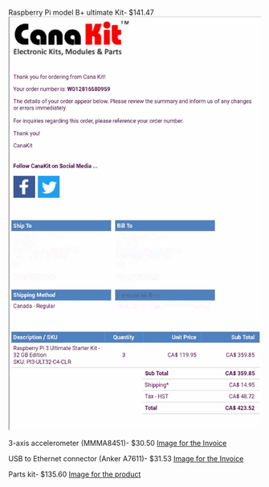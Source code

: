 Raspberry Pi model B+ ultimate Kit- $141.47 ![Image for the Invoice](https://github.com/ArmanVelani/3-AxisAccelerometer/blob/master/invoices/RaspberryInvoice.png)   

3-axis accelerometer (MMMA8451)- $30.50 [Image for the Invoice](https://github.com/ArmanVelani/3-AxisAccelerometer/blob/master/invoices/Sensor.png)

USB to Ethernet connector (Anker A7611)- $31.53 [Image for the Invoice](https://github.com/ArmanVelani/3-AxisAccelerometer/blob/master/invoices/Adapter.PNG)   

Parts kit- $135.60 [Image for the product](https://github.com/ArmanVelani/3-AxisAccelerometer/blob/master/invoices/PartsKit.png)   

